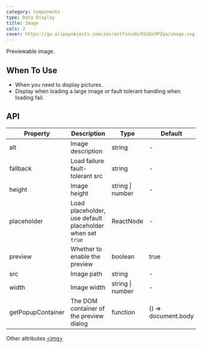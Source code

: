 ```yaml
---
category: Components
type: Data Display
title: Image
cols: 2
cover: https://gw.alipayobjects.com/zos/antfincdn/D1dXz9PZqa/image.svg
---
```


Previewable image.

## When To Use

- When you need to display pictures.
- Display when loading a large image or fault tolerant handling when loading fail.

## API

| Property | Description | Type | Default | Version |
| --- | --- | --- | --- | --- |
| alt | Image description | string | - | 4.6.0 |
| fallback | Load failure fault-tolerant src | string | - | 4.6.0 |
| height | Image height | string \| number | - | 4.6.0 |
| placeholder | Load placeholder, use default placeholder when set `true` | ReactNode | - | 4.6.0 |
| preview | Whether to enable the preview | boolean | true | 4.6.0 |
| src | Image path | string | - | 4.6.0 |
| width | Image width | string \| number | - | 4.6.0 |
| getPopupContainer | The DOM container of the preview dialog | function | () => document.body | 4.7.0 |

Other attributes [<img\>](https://developer.mozilla.org/en-US/docs/Web/HTML/Element/img#Attributes)
